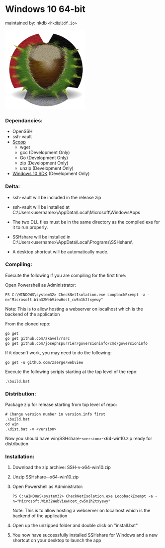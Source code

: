 # Windows 10 64-bit

maintained by: hkdb `<hkdb@3df.io>`

![SSHshare](../SSHshare-icon.png)

### Dependancies:

- OpenSSH
- ssh-vault
- [Scoop](https://scoop.sh)
    - wget
    - gcc (Development Only)
    - Go (Development Only)
    - zip (Development Only)
    - unzip (Development Only)
- [Windows 10 SDK](https://developer.microsoft.com/en-US/windows/downloads/windows-10-sdk/) (Development Only)

### Delta:

- ssh-vault will be included in the release zip

- ssh-vault will be installed at C:\Users\<username>\AppData\Local\Microsoft\WindowsApps

- The two DLL files must be in the same directory as the compiled exe for it to run properly.

- SSHshare will be installed in C:\Users\<username>\AppData\Local\Programs\SSHshare\

- A desktop shortcut will be automatically made.

### Compiling:

Execute the following if you are compiling for the first time:

Open Powershell as Administrator:
```
PS C:\WINDOWS\system32> CheckNetIsolation.exe LoopbackExempt -a -n="Microsoft.Win32WebViewHost_cw5n1h2txyewy"
```
Note: This is to allow hosting a webserver on localhost which is the backend of the application

From the cloned repo:

```
go get
go get github.com/akavel/rsrc
go get github.com/josephspurrier/goversioninfo/cmd/goversioninfo
```

If it doesn't work, you may need to do the following:
```
go get -u github.com/zserge/webview
```
Execute the following scripts starting at the top level of the repo:

```
.\build.bat
```

### Distribution:

Package zip for release starting from top level of repo:

```
# Change version number in version.info first
.\build.bat
cd win
.\dist.bat -v <version>
```
Now you should have win/SSHshare-`<version>`-x64-win10.zip ready for distribution

### Installation:

1. Download the zip archive: SSH-v<version>-x64-win10.zip

2. Unzip SSHshare-<version>-x64-win10.zip
   
3. Open Powershell as Administrator:
   ```
   PS C:\WINDOWS\system32> CheckNetIsolation.exe LoopbackExempt -a -n="Microsoft.Win32WebViewHost_cw5n1h2txyewy"
   ```
   Note: This is to allow hosting a webserver on localhost which is the backend of the application

4. Open up the unzipped folder and double click on "install.bat"

5. You now have successfully installed SSHshare for Windows and a new shortcut on your desktop to launch the app